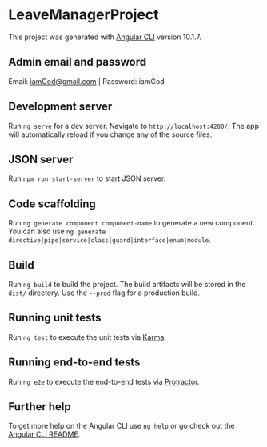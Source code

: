 # LeaveManagerProject

This project was generated with [Angular CLI](https://github.com/angular/angular-cli) version 10.1.7.

## Admin email and password

Email: iamGod@gmail.com | Password: iamGod

## Development server

Run `ng serve` for a dev server. Navigate to `http://localhost:4200/`. The app will automatically reload if you change any of the source files.

## JSON server

Run `npm run start-server` to start JSON server.

## Code scaffolding

Run `ng generate component component-name` to generate a new component. You can also use `ng generate directive|pipe|service|class|guard|interface|enum|module`.

## Build

Run `ng build` to build the project. The build artifacts will be stored in the `dist/` directory. Use the `--prod` flag for a production build.

## Running unit tests

Run `ng test` to execute the unit tests via [Karma](https://karma-runner.github.io).

## Running end-to-end tests

Run `ng e2e` to execute the end-to-end tests via [Protractor](http://www.protractortest.org/).

## Further help

To get more help on the Angular CLI use `ng help` or go check out the [Angular CLI README](https://github.com/angular/angular-cli/blob/master/README.md).
